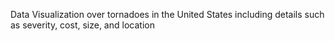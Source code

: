 Data Visualization over tornadoes in the United States including details such as severity, cost, size, and location
